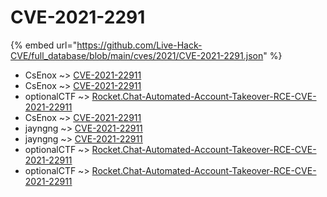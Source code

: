 # CVE-2021-2291
{% embed url="https://github.com/Live-Hack-CVE/full_database/blob/main/cves/2021/CVE-2021-2291.json" %}

* CsEnox ~> [CVE-2021-22911](https://www.alice-snow.ru/2021/database/cve-2021-2291/cve-2021-22911-csenox)
* CsEnox ~> [CVE-2021-22911](https://www.alice-snow.ru/2021/database/cve-2021-2291/cve-2021-22911-csenox)
* optionalCTF ~> [Rocket.Chat-Automated-Account-Takeover-RCE-CVE-2021-22911](https://www.alice-snow.ru/2021/database/cve-2021-2291/rocket.chat-automated-account-takeover-rce-cve-2021-22911-optionalctf)
* CsEnox ~> [CVE-2021-22911](https://www.alice-snow.ru/2021/database/cve-2021-2291/cve-2021-22911-csenox)
* jayngng ~> [CVE-2021-22911](https://www.alice-snow.ru/2021/database/cve-2021-2291/cve-2021-22911-jayngng)
* jayngng ~> [CVE-2021-22911](https://www.alice-snow.ru/2021/database/cve-2021-2291/cve-2021-22911-jayngng)
* optionalCTF ~> [Rocket.Chat-Automated-Account-Takeover-RCE-CVE-2021-22911](https://www.alice-snow.ru/2021/database/cve-2021-2291/rocket.chat-automated-account-takeover-rce-cve-2021-22911-optionalctf)
* optionalCTF ~> [Rocket.Chat-Automated-Account-Takeover-RCE-CVE-2021-22911](https://www.alice-snow.ru/2021/database/cve-2021-2291/rocket.chat-automated-account-takeover-rce-cve-2021-22911-optionalctf)